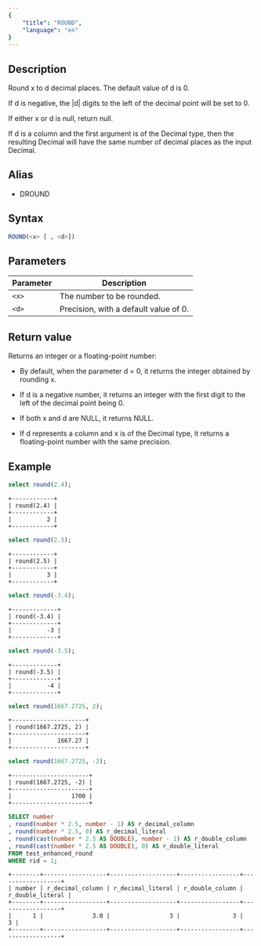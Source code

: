 ```yaml
---
{
    "title": "ROUND",
    "language": "en"
}
---
```


<!-- 
Licensed to the Apache Software Foundation (ASF) under one
or more contributor license agreements.  See the NOTICE file
distributed with this work for additional information
regarding copyright ownership.  The ASF licenses this file
to you under the Apache License, Version 2.0 (the
"License"); you may not use this file except in compliance
with the License.  You may obtain a copy of the License at
  http://www.apache.org/licenses/LICENSE-2.0
Unless required by applicable law or agreed to in writing,
software distributed under the License is distributed on an
"AS IS" BASIS, WITHOUT WARRANTIES OR CONDITIONS OF ANY
KIND, either express or implied.  See the License for the
specific language governing permissions and limitations
under the License.
-->

## Description

Round x to d decimal places. The default value of d is 0.

If d is negative, the |d| digits to the left of the decimal point will be set to 0.

If either x or d is null, return null.

If d is a column and the first argument is of the Decimal type, then the resulting Decimal will have the same number of decimal places as the input Decimal.

## Alias

- DROUND

## Syntax

```sql
ROUND(<x> [ , <d>])
```

## Parameters

| Parameter | Description |
|-----------|------------|
| `<x>`  | The number to be rounded. |
| `<d>`  | Precision, with a default value of 0. |

## Return value

Returns an integer or a floating-point number:

- By default, when the parameter d = 0, it returns the integer obtained by rounding x.

- If d is a negative number, it returns an integer with the first digit to the left of the decimal point being 0.

- If both x and d are NULL, it returns NULL.

- If d represents a column and x is of the Decimal type, it returns a floating-point number with the same precision.

## Example

```sql
select round(2.4);
```

```text
+------------+
| round(2.4) |
+------------+
|          2 |
+------------+
```

```sql
select round(2.5);
```

```text
+------------+
| round(2.5) |
+------------+
|          3 |
+------------+
```

```sql
select round(-3.4);
```

```text
+-------------+
| round(-3.4) |
+-------------+
|          -3 |
+-------------+
```

```sql
select round(-3.5);
```

```text
+-------------+
| round(-3.5) |
+-------------+
|          -4 |
+-------------+
```

```sql
select round(1667.2725, 2);
```

```text
+---------------------+
| round(1667.2725, 2) |
+---------------------+
|             1667.27 |
+---------------------+
```

```sql
select round(1667.2725, -2);
```

```text
+----------------------+
| round(1667.2725, -2) |
+----------------------+
|                 1700 |
+----------------------+
```

```sql
SELECT number
, round(number * 2.5, number - 1) AS r_decimal_column
, round(number * 2.5, 0) AS r_decimal_literal
, round(cast(number * 2.5 AS DOUBLE), number - 1) AS r_double_column
, round(cast(number * 2.5 AS DOUBLE), 0) AS r_double_literal
FROM test_enhanced_round
WHERE rid = 1;
```

```text
+--------+------------------+-------------------+-----------------+------------------+
| number | r_decimal_column | r_decimal_literal | r_double_column | r_double_literal |
+--------+------------------+-------------------+-----------------+------------------+
|      1 |              3.0 |                 3 |               3 |                3 |
+--------+------------------+-------------------+-----------------+------------------+
```
